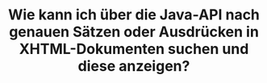 ---
############################# Static ############################
layout: "auto-gen-gist"
draft: false
path: "de/search/java/boolean/xhtml/"
otherformats: PDF DOC DOT DOCX DOCM DOTX DOTM TXT ODT OTT RTF XLS XLT XLSX XLSM XLSB XLTX XLTM XLA XLAM ODS OTS CSV TSV XML PPT PPS POT PPTX PPTM POTX POTM PPSX PPSM ODP PST OST EML EMLX MSG ONE ZIP  MHTML MD CHM EPUB  FB2 

############################# Head ############################
head_title: "Java-API zum Suchen und Finden exakter Ausdrücke in XHTML-Dokumenten"
head_description: "Die Java-API von GroupDocs.Search hilft Programmierern, die Wortgruppensuche einzubetten und eine bestimmte Folge von Wörtern oder eine exakte Wortgruppe im Text von XHTML-Dokumenten über Java zu entdecken."

############################# Header ############################
title: "Wie kann ich über die Java-API nach genauen Sätzen oder Ausdrücken in XHTML-Dokumenten suchen und diese anzeigen?"
description: "GroupDocs.Search Java API hat vollständige Unterstützung für erweiterte Suchfunktionen bereitgestellt, die es Softwareentwicklern ermöglichen, exakte Sätze oder Ausdrücke in XHTML-Dokumenten über die Suche nach Ausdrücken oder exakten Sätzen zu suchen."

######################### Download Button #######################
button:
    enable: true

############################# About ############################
about:
    enable: true
    title: "Was ist die Phrasensuche und wie wird sie in Java-Apps verwendet?"
    content: |
       Die Wortgruppensuche ist eine sehr effektive Methode, um in Dokumenten oder Webseiten nach einem genauen Satz oder einer Wortgruppe statt nach einem Schlüsselwort zu suchen. Das bedeutet, wenn Benutzer nach einem genauen Ausdruck suchen, möchten sie alle Suchbegriffe in der bestimmten Reihenfolge finden, in der sie erschienen sind. Auf dieser Webseite werden Informationen darüber weitergegeben, wie Benutzer Geschäftsanwendungen und Tools für die effiziente Suche nach Dokumenten und Webseiten mithilfe der Java-API entwickeln können. GroupDocs.Search für Java ist eine sehr gut organisierte und effiziente Java-API, die es Softwareentwicklern ermöglicht, einfache bis fortgeschrittene Textsuchoperationen in ihren eigenen Apps durchzuführen, ohne Software von Drittanbietern zu installieren. Die API enthält zahlreiche wertvolle Funktionen für die Dokumentensuche, wie z. B. einfache oder boolesche Suche, Fuzzy-Suche, Suche mit Berücksichtigung der Groß-/Kleinschreibung, Synonyme, Homophone, Platzhalter, Objekttypsuche, Festlegen des Datenbereichs und andere Arten von Abfragen, um Informationen schnell und elegant zu finden. Darüber hinaus unterstützt es auch die Erkennung von Suchanfragen, die in einer Sprache verfasst sind, die nicht zu Ihrem Tastaturlayout passt.

############################# content ############################
steps:
    enable: true
    block:
    - title_left: "Führen Sie eine Wortgruppensuche in XHTML-Dokumenten über Java durch"
      content_left: |
       Die Java-API von GroupDocs.Search bietet vollständige Unterstützung für erweiterte Suchfunktionen, die es Softwareexperten ermöglichen, leistungsstarke Softwareanwendungen mit Suchfunktionen und Benutzerfreundlichkeit zu erstellen. Der folgende Java-Code zeigt, wie Sie mit nur wenigen Codezeilen eine Phrasensuche in Text- und Objektform durchführen.

      title_right: "Exakte Satzsuche in XHTML Dateien"
      content_right: |
         * Pfad zum Indexordner & Dokumentenordner definieren.
         * Erstellen eines Indexes im angegebenen Ordner durch Aufrufen der Instanz der Klasse [Index](https://apireference.groupdocs.com/search/java/com.groupdocs.search/Index#Index(java.lang.String)).
         * Indizieren von Dokumenten aus dem angegebenen Ordner durch Aufrufen der Methode [add](https://apireference.groupdocs.com/search/java/com.groupdocs.search/Index#add(java.lang.String)).
         * Suche mit Textabfrage durch Aufrufen der Methode [Search](https://apireference.groupdocs.com/search/java/com.groupdocs.search/Index#search(com.groupdocs.search.SearchQuery)).
         * Suchen Sie nach dem Ausdruck „Phrasentext“ in Objektform
         * Erstellen von Wort1, Wort2 und Unterabfrage 3 durch Aufrufen der Methode [createWordQuery](https://apireference.groupdocs.com/search/java/com.groupdocs.search/SearchQuery#createWordQuery(java.lang.String)).
         * Kombinieren von Unterabfragen zum Erstellen einer neuen Suchabfrage durch Aufrufen von [CreatePhraseSearchQuery](https://apireference.groupdocs.com/search/java/com.groupdocs.search/SearchQuery#createPhraseSearchQuery(com.groupdocs.search.SearchQuery...)) Methode
         * Suche starten und Suchergebnisse anzeigen
         
        
      gisthash: "396c41cda822cf79f31dd37c6740fa03"
      gistfile: "phrase_search_in_text_queries_java.java"

    - title_left: "Wenden Sie die Wildcard-Phrasensuche durch XHTML-Dateien über Java an"
      content_left: |
        GroupDocs.Search für Java gibt Software-Programmierern die Möglichkeit, Platzhalter-Suchfunktionen hinzuzufügen, während sie XHTML-Dateien in der Java-Anwendung durchsuchen. Die folgenden Java-Codebeispiele demonstrieren, wie die Platzhalter-Phrasensuche in verschiedenen Dokumenttypen mithilfe der Java-API angewendet wird. 

      title_right: "Phrasensuche mit Platzhaltern in Java"
      content_right: |
        * Pfad zum Indexordner & Dokumentenordner definieren.
        * Erstellen eines Indexes im angegebenen Ordner durch Aufrufen der Instanz der Klasse [Index](https://apireference.groupdocs.com/search/java/com.groupdocs.search/Index#Index(java.lang.String)).
        * Indizieren von Dokumenten aus dem angegebenen Ordner durch Aufrufen der Methode [add](https://apireference.groupdocs.com/search/java/com.groupdocs.search/Index#add(java.lang.String)).
        * Suche mit Textabfrage durch Aufrufen der Methode [Search](https://apireference.groupdocs.com/search/java/com.groupdocs.search/Index#search(com.groupdocs.search.SearchQuery)).
        * Suchen Sie nach dem Ausdruck „Phrasentext“ in Objektform
        * Erstellen von Wort1 und Wort3 durch Aufrufen der Methode [createWordQuery](https://apireference.groupdocs.com/search/java/com.groupdocs.search/SearchQuery#createWordQuery(java.lang.String)).
        * Erstellen von Wildcard2 durch Aufrufen der Methode [createWildcardQuery](https://apireference.groupdocs.com/search/java/com.groupdocs.search/SearchQuery#createWildcardQuery(int,%20int)).
        * Kombinieren von Unterabfragen zum Erstellen einer neuen Phrasensuchabfrage durch Aufrufen von [CreatePhraseSearchQuery](https://apireference.groupdocs.com/search/java/com.groupdocs.search/SearchQuery#createPhraseSearchQuery(com.groupdocs.search.SearchQuery...)) Methode
        * Suche starten und Suchergebnisse anzeigen
     
      gisthash: "f21c8c4572883fecc0eeef82c2b814b1"
      gistfile: "use_wildcards_in_phrase_search_java.java"
      
    - title_left: "Java-API zur Kombination von Phrasensuche und anderen Suchtypen"
      content_left: |
        Die Java-API von GroupDocs.Search ermöglicht es Softwareprogrammierern, die Wortgruppensuche mühelos mit anderen Suchtypen zu kombinieren. Der folgende Java-Code zeigt, wie eine Wortgruppensuche über Platzhalter durchgeführt wird, die Wörter und Zeichen in Wörtern darstellen.

      title_right: "So kombinieren Sie die Phrasensuche und andere Suchen"
      content_right: |
        * Pfad zum Indexordner & Dokumentenordner definieren.
        * Erstellen eines Indexes im angegebenen Ordner durch Aufrufen der Instanz der Klasse [Index](https://apireference.groupdocs.com/search/java/com.groupdocs.search/Index#Index(java.lang.String)).
        * Indizieren von Dokumenten aus dem angegebenen Ordner durch Aufrufen der Methode [add](https://apireference.groupdocs.com/search/java/com.groupdocs.search/Index#add(java.lang.String)).
        * Suche mit Textabfrage durch Aufrufen der Methode [Search](https://apireference.groupdocs.com/search/java/com.groupdocs.search/Index#search(com.groupdocs.search.SearchQuery)).
        * Suchen Sie nach dem Ausdruck „Phrasentext“ in Objektform
        * Wortmuster definieren und String anhängen & Wildcard anhängen
        * Erstellen von WordPattern1 und Erstellen von Word3 durch Aufrufen der Methode [CreateWordPatternQuery](https://apireference.groupdocs.com/search/java/com.groupdocs.search/SearchQuery#createWordPatternQuery(com.groupdocs.search.common.WordPattern)).
        * Erstellen von Wildcard2 durch Aufrufen der Methode [createWildcardQuery](https://apireference.groupdocs.com/search/java/com.groupdocs.search/SearchQuery#createWildcardQuery(int,%20int)).
        * Kombinieren von Unterabfragen zum Erstellen einer neuen Phrasensuchabfrage durch Aufrufen von [CreatePhraseSearchQuery](https://apireference.groupdocs.com/search/java/com.groupdocs.search/SearchQuery#createPhraseSearchQuery(com.groupdocs.search.SearchQuery...)) Methode
        * Suche starten und Suchergebnisse anzeigen
     
      gisthash: "dbd0f2eb292796e63e6213461f080e0c"
      gistfile: "combine_phrase_search_with_others_java.java"

    - title_left: "System Anforderungen"
      content_left: |
       GroupDocs.Search für Java wird auf allen wichtigen Plattformen und Betriebssystemen unterstützt. Um den vollständigen Leitfaden zu den Systemanforderungen zu erhalten, besuchen Sie bitte [Systemanforderungen](https://docs.groupdocs.com/search/java/system-requirements/), bevor Sie den folgenden Code ausführen. Stellen Sie bitte sicher, dass die folgenden Voraussetzungen auf Ihrem installiert sind System:
         * Betriebssysteme: Microsoft Windows, Linux, MacOS
         * Unterstützung für Java-Versionen: J2SE 7.0 (1.7), J2SE 8.0 (1.8) oder höher
         * Holen Sie sich die neueste Version von GroupDocs.Search für Java-APIs von GroupDocs [Repository](https://repository.groupdocs.com/repo/com/groupdocs/groupdocs-search/)
        
      title_right: "Warum GroupDocs.Search verwenden?"
      content_right: |
        * Suchindexerstellung sowohl im Speicher als auch auf der Festplatte.
        * Möglichkeit der Indizierung aus einer Datei, einem Stream oder einer Struktur.
        * Unterstützung für die Indexierung passwortgeschützter Dokumente.
        * Unterstützung für das Zusammenführen mehrerer Indizes.
        * Dokument während der Suchindizierung filtern.
        * Unterstützung der Rechtschreibprüfung während der Suche.
        * Mischzeichen werden vollständig unterstützt
        * Kombinieren verschiedener Suchtypen in einer Suchanfrage.
        * Einfache Suche nach Wörtern und regulären Ausdrücken wird unterstützt
        * Vollständige Unterstützung von Alias-Ersetzungen in Suchanfragen.

demos:
    enable: true
        

more_formats:
    enable: true


back_to_top:
    enable: true
---